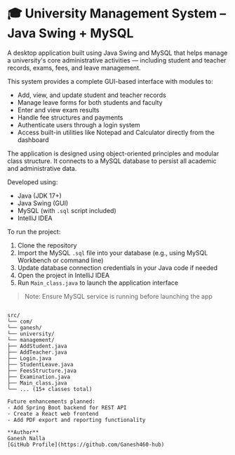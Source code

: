 # 🎓 University Management System – Java Swing + MySQL

A desktop application built using Java Swing and MySQL that helps manage a university's core administrative activities — including student and teacher records, exams, fees, and leave management.

This system provides a complete GUI-based interface with modules to:
- Add, view, and update student and teacher records
- Manage leave forms for both students and faculty
- Enter and view exam results
- Handle fee structures and payments
- Authenticate users through a login system
- Access built-in utilities like Notepad and Calculator directly from the dashboard

The application is designed using object-oriented principles and modular class structure. It connects to a MySQL database to persist all academic and administrative data.

Developed using:
- Java (JDK 17+)
- Java Swing (GUI)
- MySQL (with `.sql` script included)
- IntelliJ IDEA

To run the project:
1. Clone the repository
2. Import the MySQL `.sql` file into your database (e.g., using MySQL Workbench or command line)
3. Update database connection credentials in your Java code if needed
4. Open the project in IntelliJ IDEA
5. Run `Main_class.java` to launch the application interface

> Note: Ensure MySQL service is running before launching the app

```

src/
└── com/
└── ganesh/
└── university/
└── management/
├── AddStudent.java
├── AddTeacher.java
├── Login.java
├── StudentLeave.java
├── FeesStructure.java
├── Examination.java
├── Main_class.java
└── ... (15+ classes total)

Future enhancements planned:
- Add Spring Boot backend for REST API
- Create a React web frontend
- Add PDF export and reporting functionality

**Author**  
Ganesh Nalla  
[GitHub Profile](https://github.com/Ganesh460-hub)
```